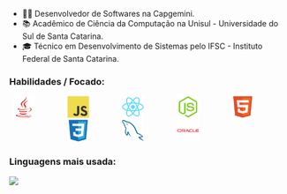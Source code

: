 - 👨‍💻 Desenvolvedor de Softwares na Capgemini.
- 📚 Acadêmico de Ciência da Computação na Unisul - Universidade do Sul de Santa Catarina.
- 🎓 Técnico em Desenvolvimento de Sistemas pelo IFSC - Instituto Federal de Santa Catarina.

### Habilidades / Focado:
<p align="center">
  <img height="40" src="https://raw.githubusercontent.com/devicons/devicon/master/icons/java/java-plain.svg">
    &nbsp;&nbsp;&nbsp;&nbsp;&nbsp;&nbsp;&nbsp;&nbsp;&nbsp;&nbsp;&nbsp;&nbsp;&nbsp;
  <img height="40" src="https://raw.githubusercontent.com/devicons/devicon/master/icons/javascript/javascript-original.svg">
    &nbsp;&nbsp;&nbsp;&nbsp;&nbsp;&nbsp;&nbsp;&nbsp;&nbsp;&nbsp;&nbsp;&nbsp;&nbsp;
  <img height="40" src="https://raw.githubusercontent.com/devicons/devicon/master/icons/react/react-original.svg">
    &nbsp;&nbsp;&nbsp;&nbsp;&nbsp;&nbsp;&nbsp;&nbsp;&nbsp;&nbsp;&nbsp;&nbsp;&nbsp;
  <img height="40" src="https://raw.githubusercontent.com/devicons/devicon/master/icons/nodejs/nodejs-original.svg">
    &nbsp;&nbsp;&nbsp;&nbsp;&nbsp;&nbsp;&nbsp;&nbsp;&nbsp;&nbsp;&nbsp;&nbsp;&nbsp;
  <img height="40" src="https://raw.githubusercontent.com/devicons/devicon/master/icons/html5/html5-original.svg">
    &nbsp;&nbsp;&nbsp;&nbsp;&nbsp;&nbsp;&nbsp;&nbsp;&nbsp;&nbsp;&nbsp;&nbsp;&nbsp;
  <img height="40" src="https://raw.githubusercontent.com/devicons/devicon/master/icons/css3/css3-original.svg">
    &nbsp;&nbsp;&nbsp;&nbsp;&nbsp;&nbsp;&nbsp;&nbsp;&nbsp;&nbsp;&nbsp;&nbsp;&nbsp;
  <img height="40" src="https://raw.githubusercontent.com/devicons/devicon/master/icons/mysql/mysql-original.svg">
    &nbsp;&nbsp;&nbsp;&nbsp;&nbsp;&nbsp;&nbsp;&nbsp;&nbsp;&nbsp;&nbsp;&nbsp;&nbsp;
  <img height="40" src="https://raw.githubusercontent.com/devicons/devicon/master/icons/oracle/oracle-original.svg">
    &nbsp;&nbsp;&nbsp;&nbsp;&nbsp;&nbsp;&nbsp;&nbsp;&nbsp;&nbsp;&nbsp;&nbsp;&nbsp;
</p>

### Linguagens mais usada:
<div>
  <a href="https://github.com/gustavomghisi7">
  <img height="140em" src="https://github-readme-stats.vercel.app/api/top-langs/?username=gustavomghisi7&layout=compact&langs_count=16&theme=gotham&include_all_commits=true&count_private=true"/> 
<div>
